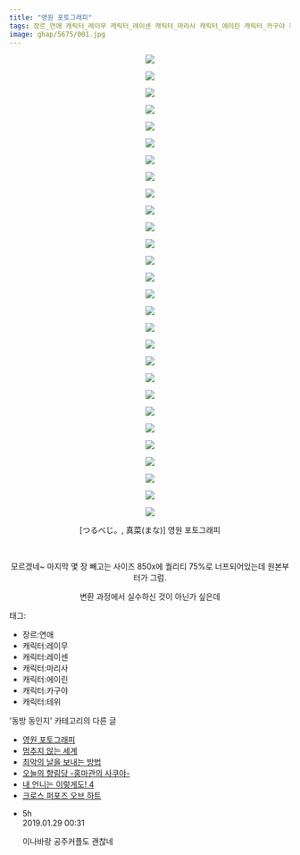 ```yaml
---
title: "영원 포토그래피"
tags: 장르_연애 캐릭터_레이무 캐릭터_레이센 캐릭터_마리사 캐릭터_에이린 캐릭터_카구야 캐릭터_테위 つるべじ。 真菜 まな 동방_동인지
image: ghap/5675/001.jpg
---
```

<div class="article">
<p style="text-align: center; clear: none; float: none;"><img src="{{ site.nasurl }}/ghap/5675/001.jpg"/></p>
<p style="text-align: center; clear: none; float: none;"><img src="{{ site.nasurl }}/ghap/5675/002.jpg"/></p>
<p style="text-align: center; clear: none; float: none;"><img src="{{ site.nasurl }}/ghap/5675/003.jpg"/></p>
<p style="text-align: center; clear: none; float: none;"><img src="{{ site.nasurl }}/ghap/5675/004.jpg"/></p>
<p style="text-align: center; clear: none; float: none;"><img src="{{ site.nasurl }}/ghap/5675/005.jpg"/></p>
<p style="text-align: center; clear: none; float: none;"><img src="{{ site.nasurl }}/ghap/5675/006.jpg"/></p>
<p style="text-align: center; clear: none; float: none;"><img src="{{ site.nasurl }}/ghap/5675/007.jpg"/></p>
<p style="text-align: center; clear: none; float: none;"><img src="{{ site.nasurl }}/ghap/5675/008.jpg"/></p>
<p style="text-align: center; clear: none; float: none;"><img src="{{ site.nasurl }}/ghap/5675/009.jpg"/></p>
<p style="text-align: center; clear: none; float: none;"><img src="{{ site.nasurl }}/ghap/5675/010.jpg"/></p>
<p style="text-align: center; clear: none; float: none;"><img src="{{ site.nasurl }}/ghap/5675/011.jpg"/></p>
<p style="text-align: center; clear: none; float: none;"><img src="{{ site.nasurl }}/ghap/5675/012.jpg"/></p>
<p style="text-align: center; clear: none; float: none;"><img src="{{ site.nasurl }}/ghap/5675/013.jpg"/></p>
<p style="text-align: center; clear: none; float: none;"><img src="{{ site.nasurl }}/ghap/5675/014.jpg"/></p>
<p style="text-align: center; clear: none; float: none;"><img src="{{ site.nasurl }}/ghap/5675/015.jpg"/></p>
<p style="text-align: center; clear: none; float: none;"><img src="{{ site.nasurl }}/ghap/5675/016.jpg"/></p>
<p style="text-align: center; clear: none; float: none;"><img src="{{ site.nasurl }}/ghap/5675/017.jpg"/></p>
<p style="text-align: center; clear: none; float: none;"><img src="{{ site.nasurl }}/ghap/5675/018.jpg"/></p>
<p style="text-align: center; clear: none; float: none;"><img src="{{ site.nasurl }}/ghap/5675/019.jpg"/></p>
<p style="text-align: center; clear: none; float: none;"><img src="{{ site.nasurl }}/ghap/5675/020.jpg"/></p>
<p style="text-align: center; clear: none; float: none;"><img src="{{ site.nasurl }}/ghap/5675/021.jpg"/></p>
<p style="text-align: center; clear: none; float: none;"><img src="{{ site.nasurl }}/ghap/5675/022.jpg"/></p>
<p style="text-align: center; clear: none; float: none;"><img src="{{ site.nasurl }}/ghap/5675/023.jpg"/></p>
<p style="text-align: center; clear: none; float: none;"><img src="{{ site.nasurl }}/ghap/5675/024.jpg"/></p>
<p style="text-align: center; clear: none; float: none;"><img src="{{ site.nasurl }}/ghap/5675/025.jpg"/></p>
<p style="text-align: center; clear: none; float: none;"><img src="{{ site.nasurl }}/ghap/5675/026.jpg"/></p>
<p style="text-align: center; clear: none; float: none;"><img src="{{ site.nasurl }}/ghap/5675/027.jpg"/></p>
<p style="text-align: center; clear: none; float: none;"><img src="{{ site.nasurl }}/ghap/5675/028.jpg"/></p>
<p style="text-align: center; clear: none; float: none;">[つるべじ。, 真菜(まな)] 영원 포토그래피</p>
<p style="text-align: center; clear: none; float: none;"><br/></p>
<p style="text-align: center; clear: none; float: none;">모르겠네~ 마지막 몇 장 빼고는 사이즈 850x에 퀄리티 75%로 너프되어있는데 원본부터가 그럼.</p>
<p style="text-align: center; clear: none; float: none;">변환 과정에서 실수하신 것이 아닌가 싶은데</p>
</div><div class="tagTrail">
<p>태그: </p>
<ul>
<li>장르:연애</li>
<li>캐릭터:레이무</li>
<li>캐릭터:레이센</li>
<li>캐릭터:마리사</li>
<li>캐릭터:에이린</li>
<li>캐릭터:카구야</li>
<li>캐릭터:테위</li>
</ul>
</div><div class="another">
<p>'동방 동인지' 카테고리의 다른 글</p>
<ul>
<li><a href="/2019-01-29-ghap_5675">영원 포토그래피</a></li>
<li><a href="/2019-01-29-ghap_5674">멈추지 않는 세계</a></li>
<li><a href="/2019-01-26-ghap_5667">최악의 날을 보내는 방법</a></li>
<li><a href="/2019-01-25-ghap_5666">오늘의 향림당 -홍마관의 사쿠야-</a></li>
<li><a href="/2019-01-23-ghap_5645">내 언니는 이렇게도! 4</a></li>
<li><a href="/2019-01-22-ghap_5641">크로스 퍼포즈 오브 하트</a></li>
</ul>
</div><div class="comment">
<ul>
<li class="cb_thumb_off" id="comment15423652">
<div class="cb_comment_area">
<div class="cb_info_area">
<div class="cb_section">
<span class="cb_nick_name">5h</span>
</div>
<div class="cb_section">
<span class="cb_date">2019.01.29 00:31 </span>
</div>
</div>
<div class="cb_dsc_comment">
<p class="cb_dsc">
											이나바랑 공주커플도 괜찮네
										</p>
</div>
</div></li>
</ul>
</div>